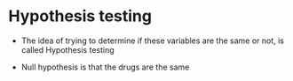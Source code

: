 # Hypothesis testing

- The idea of trying to determine if these variables are the same or not, is called Hypothesis testing

- Null hypothesis is that the drugs are the same
